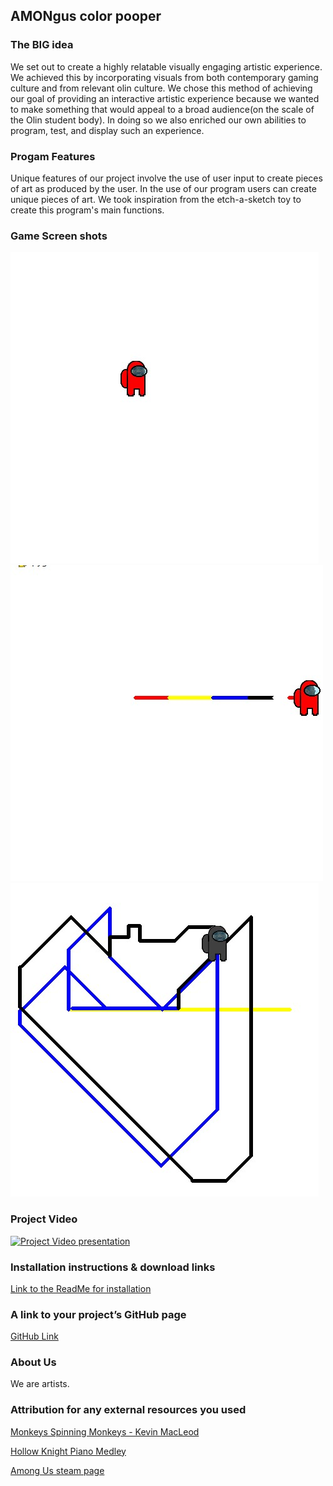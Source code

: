 ## AMONgus color pooper
### The BIG idea
We set out to create a highly relatable visually engaging artistic experience. We achieved this by incorporating visuals from both contemporary gaming culture and from relevant olin culture. We chose this method of achieving our goal of providing an interactive artistic experience because we wanted to make something that would appeal to a broad audience(on the scale of the Olin student body). In doing so we also enriched our own abilities to program, test, and display such an experience.

### Progam Features
Unique features of our project involve the use of user input to create pieces of art as produced by the user. In the use of our program users can create unique pieces of art. We took inspiration from the etch-a-sketch toy to create this program's main functions.

### Game Screen shots
![Screenshot of game](../website_Images/game_screenshot_1.jpg)
![Screenshot of game](../website_Images/game_screenshot_2.jpg)
![Screenshot of game](../website_Images/game_screenshot_3.jpg)

### Project Video
[![Project Video presentation](https://img.youtube.com/vi/NDLtrcCaCQw/0.jpg)](https://www.youtube.com/watch?v=NDLtrcCaCQw)
### Installation instructions & download links
[Link to the ReadMe for installation](https://github.com/JakobFinci/AMONgus-color-pooper/blob/main/README.md#installation)
### A link to your project’s GitHub page
[GitHub Link](https://github.com/JakobFinci/AMONgus-color-pooper)
### About Us
We are artists.
### Attribution for any external resources you used
[Monkeys Spinning Monkeys - Kevin MacLeod](https://www.youtube.com/watch?v=cMTEcjwKIQw)

[Hollow Knight Piano Medley](https://www.youtube.com/watch?v=OjfJpUZy4Dk)

[Among Us steam page](https://store.steampowered.com/app/945360/Among_Us/)

